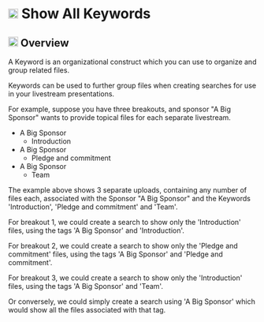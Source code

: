 # <img src="https://raw.githubusercontent.com/FortAwesome/Font-Awesome/6.x/svgs/solid/tag.svg" width="20" height="20"> Show All Keywords

## <img src="https://raw.githubusercontent.com/FortAwesome/Font-Awesome/6.x/svgs/solid/magnifying-glass-chart.svg" width="20" height="20"> Overview

A Keyword is an organizational construct which you can use to organize and group related files.

Keywords can be used to further group files when creating searches for use in your livestream presentations.

For example, suppose you have three breakouts, and sponsor "A Big Sponsor" wants to provide topical files for each separate livestream.

- A Big Sponsor
  - Introduction
- A Big Sponsor
  - Pledge and commitment
- A Big Sponsor
  - Team

The example above shows 3 separate uploads, containing any number of files each, associated with the Sponsor "A Big Sponsor" and the Keywords
'Introduction', 'Pledge and commitment' and 'Team'. 

For breakout 1, we could create a search to show only the 'Introduction' files, using the tags 'A Big Sponsor' and 'Introduction'.

For breakout 2, we could create a search to show only the 'Pledge and commitment' files, using the tags 'A Big Sponsor' and 'Pledge and commitment'.

For breakout 3, we could create a search to show only the 'Introduction' files, using the tags 'A Big Sponsor' and 'Team'.

Or conversely, we could simply create a search using 'A Big Sponsor' which would show all the files associated with that tag.



